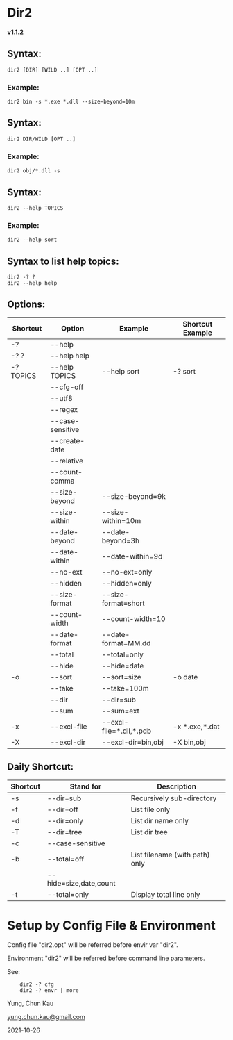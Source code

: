 # Dir2
**v1.1.2**

## Syntax:
	dir2 [DIR] [WILD ..] [OPT ..]

### Example:
	dir2 bin -s *.exe *.dll --size-beyond=10m

## Syntax:
	dir2 DIR/WILD [OPT ..]

### Example:
	dir2 obj/*.dll -s

## Syntax:
	dir2 --help TOPICS

### Example:
	dir2 --help sort

## Syntax to list help topics:
	dir2 -? ?
	dir2 --help help

## Options:

| Shortcut | Option           | Example                 | Shortcut Example |
| -------- | ------           | -------                 | ---------------- |
| -?       | --help           |                         |                  |
| -? ?     | --help help      |                         |                  |
| -? TOPICS | --help TOPICS   | --help sort             | -? sort          | 
|          | --cfg-off        |                         |                  |
|          | --utf8           |                         |                  |
|          | --regex          |                         |                  |
|          | --case-sensitive |                         |                  |
|          | --create-date    |                         |                  |
|          | --relative       |                         |                  |
|          | --count-comma    |                         |                  |
|          | --size-beyond    | --size-beyond=9k        |                  |
|          | --size-within    | --size-within=10m       |                  |
|          | --date-beyond    | --date-beyond=3h        |                  |
|          | --date-within    | --date-within=9d        |                  |
|          | --no-ext         | --no-ext=only           |                  |
|          | --hidden         | --hidden=only           |                  |
|          | --size-format    | --size-format=short     |                  |
|          | --count-width    | --count-width=10        |                  |
|          | --date-format    | --date-format=MM.dd     |                  |
|          | --total          | --total=only            |                  |
|          | --hide           | --hide=date             |                  |
| -o       | --sort           | --sort=size             | -o date          |
|          | --take           | --take=100m             |                  |
|          | --dir            | --dir=sub               |                  |
|          | --sum            | --sum=ext               |                  |
| -x       | --excl-file      | --excl-file=\*.dll,\*.pdb | -x \*.exe,\*.dat   |
| -X       | --excl-dir       | --excl-dir=bin,obj      | -X bin,obj       |


## Daily Shortcut:

| Shortcut | Stand for              | Description                    |
| -------- | ---------              | -----------                    |
| -s       | --dir=sub              | Recursively sub-directory      |
| -f       | --dir=off              | List file only                 |
| -d       | --dir=only             | List dir name only             |
| -T       | --dir=tree             | List dir tree                  |
| -c       | --case-sensitive       |                                |
| -b       | --total=off            | List filename (with path) only |
|          | --hide=size,date,count |                                |
| -t       | --total=only           | Display total line only        |

# Setup by Config File & Environment
 
Config file "dir2.opt" will be referred before envir var "dir2".

Environment "dir2" will be referred before command line parameters.

See:

		dir2 -? cfg
		dir2 -? envr | more

Yung, Chun Kau

<yung.chun.kau@gmail.com>

2021-10-26
